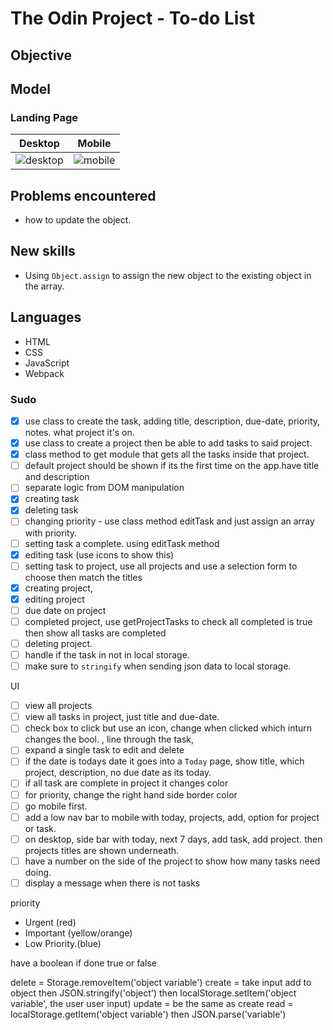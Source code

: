# The Odin Project - To-do List

## Objective

## Model 
### Landing Page
|  Desktop | Mobile   | 
|----------|----------|
| ![desktop]()|![mobile]()|


## Problems encountered
- how to update the object.

## New skills
- Using `Object.assign` to assign the new object to the existing object in the array. 

## Languages
- HTML
- CSS
- JavaScript
- Webpack
 
### Sudo 
- [x]  use class to create the task, adding title, description, due-date, priority, notes. what project it's on.
- [x]  use class to create a project then be able to add tasks to said project.
- [x] class method to get module that gets all the tasks inside that project.
- [ ] default project should be shown if its the first time on the app.have title and description
- [ ] separate logic from DOM manipulation
- [x] creating task 
- [x] deleting task
- [ ] changing priority - use class method editTask and just assign an array with priority.
- [ ] setting task a complete. using editTask method
- [x] editing task (use icons to show this)
- [ ] setting task to project, use all projects and use a selection form to choose then match the titles 
- [x] creating project, 
- [x] editing project
- [ ] due date on project 
- [ ] completed project, use getProjectTasks to check all completed is true then show all tasks are completed
- [ ] deleting project. 
- [ ] handle if the task in not in local storage.
- [ ] make sure to `stringify` when sending json data to local storage.

UI
- [ ] view all projects
- [ ] view all tasks in project, just title and due-date. 
- [ ] check box to click but use an icon, change when clicked which inturn changes the bool. , line through the task, 
- [ ] expand a single task to edit and delete
- [ ] if the date is todays date it goes into a `Today` page, show title, which project, description, no due date as its today.
- [ ] if all task are complete in project it changes color
- [ ] for priority, change the right hand side border color
- [ ] go mobile first.
- [ ] add a low nav bar to mobile with today, projects, add, option for project or task.
- [ ] on desktop, side bar with today, next 7 days, add task, add project. then projects titles are shown underneath. 
- [ ] have a number on the side of the project to show how many tasks need doing.
- [ ] display a message when there is not tasks

priority
- Urgent (red)
- Important (yellow/orange)
- Low Priority.(blue)

have a boolean if done true or false

delete = Storage.removeItem('object variable')
create = take input add to object then JSON.stringify('object') then localStorage.setItem('object variable', the user user input)
update = be the same as create
read = localStorage.getItem('object variable') then JSON.parse('variable')